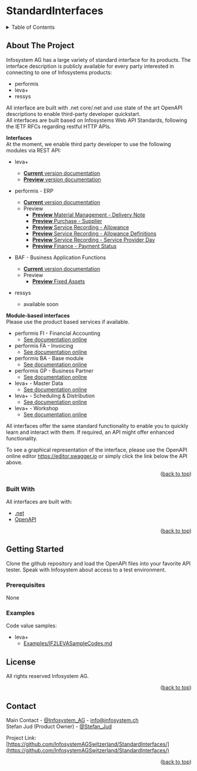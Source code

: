 # StandardInterfaces

<!-- TABLE OF CONTENTS -->
<details>
  <summary>Table of Contents</summary>
  <ol>
    <li>
      <a href="#about-the-project">About The Project</a>
      <ul>
        <li><a href="#built-with">Built With</a></li>
      </ul>
    </li>
    <li>
      <a href="#getting-started">Getting Started</a>
      <ul>
        <li><a href="#prerequisites">Prerequisites</a></li>
      </ul>
    </li>
    <li><a href="#license">License</a></li>
    <li><a href="#contact">Contact</a></li>
  </ol>
</details>



<!-- ABOUT THE PROJECT -->
## About The Project
Infosystem AG has a large variety of standard interface for its products. The interface description is publicly available for every party interested 
in connecting to one of Infosystems products:  
* performis
* leva+
* ressys

All interface are built with .net core/.net and use state of the art OpenAPI descriptions to enable third-party developer quickstart.<br>
All interfaces are built based on Infosystems Web API Standards, following the IETF RFCs regarding restful HTTP APIs.

<b>Interfaces</b><br>
At the moment, we enable third party developer to use the following modules via REST API:
- leva+
  - <a href="https://redocly.github.io/redoc/?url=https://raw.githubusercontent.com/InfosystemAGSwitzerland/StandardInterfaces/master/IF2leva.json&nocors" target="_blank"><b>Current</b> version documentation</a>
  - <a href="https://redocly.github.io/redoc/?url=https://raw.githubusercontent.com/InfosystemAGSwitzerland/StandardInterfaces/master/Preview/IF2leva%20-%20Preview.json&nocors" target="_blank"><b>Preview</b> version documentation</a>
  
- performis - ERP
  - <a href="https://redocly.github.io/redoc/?url=https://raw.githubusercontent.com/InfosystemAGSwitzerland/StandardInterfaces/master/IF2performis.json&nocors" target="_blank"><b>Current</b> version documentation</a>
  - Preview
    - <a href="https://redocly.github.io/redoc/?url=https://raw.githubusercontent.com/InfosystemAGSwitzerland/StandardInterfaces/master/Preview/IF2performis_material_management_deliveryNote.json&nocors" target="_blank"><b>Preview</b> Material Management - Delivery Note</a>
    - <a href="https://redocly.github.io/redoc/?url=https://raw.githubusercontent.com/InfosystemAGSwitzerland/StandardInterfaces/master/Preview/IF2performis_purchase_supplier.json&nocors" target="_blank"><b>Preview</b> Purchase - Supplier</a>
    - <a href="https://redocly.github.io/redoc/?url=https://raw.githubusercontent.com/InfosystemAGSwitzerland/StandardInterfaces/master/Preview/IF2performis_service_recording_allowance.json&nocors" target="_blank"><b>Preview</b> Service Recording - Allowance</a>
    - <a href="https://redocly.github.io/redoc/?url=https://raw.githubusercontent.com/InfosystemAGSwitzerland/StandardInterfaces/master/Preview/IF2performis_service_recording_allowance_definition.json&nocors" target="_blank"><b>Preview</b> Service Recording - Allowance Definitions</a>
    - <a href="https://redocly.github.io/redoc/?url=https://raw.githubusercontent.com/InfosystemAGSwitzerland/StandardInterfaces/master/Preview/IF2performis_service_recording_service_provider_day.json&nocors" target="_blank"><b>Preview</b> Service Recording - Service Provider Day</a>
    - <a href="https://redocly.github.io/redoc/?url=https://raw.githubusercontent.com/InfosystemAGSwitzerland/StandardInterfaces/master/Preview/IF2performis-finance-open-item-payment-status.json&nocors" target="_blank"><b>Preview</b> Finance - Payment Status</a>
  
- BAF - Business Application Functions
  - <a href="https://redocly.github.io/redoc/?url=https://raw.githubusercontent.com/InfosystemAGSwitzerland/StandardInterfaces/master/IF2BAF.json&nocors" target="_blank"><b>Current</b> version documentation</a>
  - Preview
    - <a href="https://redocly.github.io/redoc/?url=https://raw.githubusercontent.com/InfosystemAGSwitzerland/StandardInterfaces/master/Preview/IF2BAF_fixed_assets.json.json&nocors" target="_blank"><b>Preview</b> Fixed Assets</a>

- ressys
  - available soon


<b>Module-based interfaces</b><br>
Please use the product based services if available.
- performis FI - Financial Accounting
  - <a href="https://redocly.github.io/redoc/?url=https://raw.githubusercontent.com/InfosystemAGSwitzerland/StandardInterfaces/master/Module-Based/IF2FI3.json&nocors" target="_blank">See documentation online</a>
- performis FA - Invoicing
  - <a href="https://redocly.github.io/redoc/?url=https://raw.githubusercontent.com/InfosystemAGSwitzerland/StandardInterfaces/master/Module-Based/IF2FA3.json&nocors" target="_blank">See documentation online</a>
- performis BA - Base module
  - <a href="https://redocly.github.io/redoc/?url=https://raw.githubusercontent.com/InfosystemAGSwitzerland/StandardInterfaces/master/Module-Based/IF2BA3.json&nocors" target="_blank">See documentation online</a>
- performis GP - Business Partner
  - <a href="https://redocly.github.io/redoc/?url=https://raw.githubusercontent.com/InfosystemAGSwitzerland/StandardInterfaces/master/Module-Based/IF2GP3.json&nocors" target="_blank">See documentation online</a>
- leva+ - Master Data
  - <a href="https://redocly.github.io/redoc/?url=https://raw.githubusercontent.com/InfosystemAGSwitzerland/StandardInterfaces/master/Module-Based/IF2BBA3.json&nocors" target="_blank">See documentation online</a>
- leva+ - Scheduling & Distribution
  - <a href="https://redocly.github.io/redoc/?url=https://raw.githubusercontent.com/InfosystemAGSwitzerland/StandardInterfaces/master/Module-Based/IF2BHTR3.json&nocors" target="_blank">See documentation online</a>
- leva+ - Workshop
  - <a href="https://redocly.github.io/redoc/?url=https://raw.githubusercontent.com/InfosystemAGSwitzerland/StandardInterfaces/master/Module-Based/IF2BWKST3.json&nocors" target="_blank">See documentation online</a>

All interfaces offer the same standard functionality to enable you to quickly learn and interact with them. If required, an API might offer enhanced functionality.

To see a graphical representation of the interface, please use the OpenAPI online editor https://editor.swagger.io or simply click the link below the API above.

<p align="right">(<a href="#top">back to top</a>)</p>

### Built With

All interfaces are built with:
* [.net](https://dotnet.microsoft.com/en-us/)
* [OpenAPI](https://swagger.io/specification/)

<p align="right">(<a href="#top">back to top</a>)</p>

<!-- GETTING STARTED -->
## Getting Started

Clone the github repository and load the OpenAPI files into your favorite API tester.
Speak with Infosystem about access to a test environment.

### Prerequisites

None

### Examples

Code value samples:
- leva+
  - <a href="https://raw.githubusercontent.com/InfosystemAGSwitzerland/StandardInterfaces/master/Examples/IF2LEVASampleCodes.md" target="_blank">Examples/IF2LEVASampleCodes.md</a>

<!-- LICENSE -->
## License
All rights reserved Infosystem AG.

<p align="right">(<a href="#top">back to top</a>)</p>


<!-- CONTACT -->
## Contact

Main Contact - [@Infosystem_AG](https://twitter.com/Infosystem_AG) - info@infosystem.ch<br>
Stefan Jud (Product Owner) - [@Stefan_Jud](https://www.linkedin.com/in/stefan-jud-4ba82b63/)

Project Link: [https://github.com/InfosystemAGSwitzerland/StandardInterfaces/](https://github.com/InfosystemAGSwitzerland/StandardInterfaces/)

<p align="right">(<a href="#top">back to top</a>)</p>
